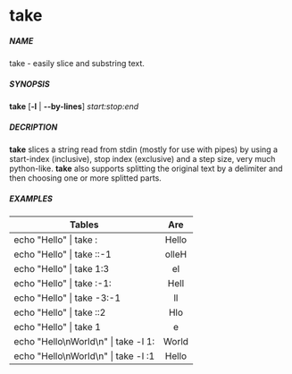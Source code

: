 # take
##### NAME
take - easily slice and substring text.
##### SYNOPSIS
**take** [**-l** | **--by-lines**] _start:stop:end_

##### DECRIPTION
**take** slices a string read from stdin (mostly for use with pipes) by using a start-index (inclusive), stop index (exclusive) and a step size, very much python-like.
**take** also supports splitting the original text by a delimiter and then choosing one or more splitted parts.

##### EXAMPLES

| Tables        | Are           | 
| ------------- |:-------------:| 
| echo "Hello" \| take :       | Hello | 
| echo "Hello" \| take \::-1        | olleH      | 
| echo "Hello" \| take 1:3 |  el     | 
| echo "Hello" \| take \:-1\:  |  Hell     | 
| echo "Hello" \| take -3:-1 |  ll     | 
| echo "Hello" \| take ::2 |  Hlo     | 
| echo "Hello" \| take 1 |  e     | 
| echo "Hello\nWorld\n" \| take -l 1: |  World     | 
| echo "Hello\nWorld\n" \| take -l :1 |  Hello     | 
